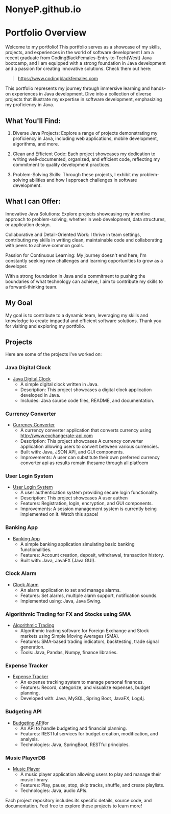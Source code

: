 # NonyeP.github.io
# Portfolio Overview
Welcome to my portfolio! This portfolio serves as a showcase of my skills, projects, and experiences in the world of software development
I am a recent graduate from CodingBlackFemales-Entry-to-Tech(West) Java bootcamp, and I am equipped with a strong foundation in Java development and a passion for creating innovative solutions.
Check them out here: 
 >  https://www.codingblackfemales.com

This portfolio represents my journey through immersive learning and hands-on experiences in Java development. Dive into a collection of diverse projects that illustrate my expertise in software development, emphasizing my proficiency in Java.

## **What You'll Find:**

1. Diverse Java Projects: Explore a range of projects demonstrating my proficiency in Java, including web applications, mobile development, algorithms, and more.

2. Clean and Efficient Code: Each project showcases my dedication to writing well-documented, organized, and efficient code, reflecting my commitment to quality development practices.

3. Problem-Solving Skills: Through these projects, I exhibit my problem-solving abilities and how I approach challenges in software development.

## **What I can Offer:**
Innovative Java Solutions: Explore projects showcasing my inventive approach to problem-solving, whether in web development, data structures, or application design.

Collaborative and Detail-Oriented Work: I thrive in team settings, contributing my skills in writing clean, maintainable code and collaborating with peers to achieve common goals.

Passion for Continuous Learning: My journey doesn't end here; I'm constantly seeking new challenges and learning opportunities to grow as a developer.

With a strong foundation in Java and a commitment to pushing the boundaries of what technology can achieve, I aim to contribute my skills to a forward-thinking team. 


## **My Goal**
My goal is to contribute to a dynamic team, leveraging my skills and knowledge to create impactful and efficient software solutions. Thank you for visiting and exploring my portfolio.



## Projects
 Here are some of the projects I've worked on:

### Java Digital Clock
- [Java Digital Clock](https://github.com/NonyeP/Java-Digital-Clock)
  - A simple digital clock written in Java.
  - Description: This project showcases a digital clock application developed in Java.
  - Includes: Java source code files, README, and documentation.
### Currency Converter
- [Currency Converter](https://github.com/NonyeP/Currency-Converter)
  -  A currency converter application that converts currency using http://www.exchangerate-api.com
  -  Description: This project showcases A currency converter application allowing users to convert between various currencies.
  -  Built with: Java, JSON API, and GUI components.
  -  Improvements: A user can substitute their own preferred currency converter api as results remain thesame through all platfoem

### User Login System
- [User Login System](https://github.com/NonyeP/User-Login-System)
  - A user authentication system providing secure login functionality.
  - Description: This project showcases A user authen
  - Features: Registration, login, encryption, and GUI components.
  - Improvements: A session management system is currently being implemented on it. Watch this space!

### Banking App
- [Banking App](https://github.com/yourusername/Banking-App)
  - A simple banking application simulating basic banking functionalities.
  - Features: Account creation, deposit, withdrawal, transaction history.
  - Built with: Java, JavaFX (Java GUI).

### Clock Alarm
- [Clock Alarm](https://github.com/NonyeP/Clock-Alarm)
  - An alarm application to set and manage alarms.
  - Features: Set alarms, multiple alarm support, notification sounds.
  - Implemented using: Java, Java Swing.

### Algorithmic Trading for FX and Stocks using SMA
- [Algorithmic Trading](https://github.com/NonyeP/Algorithmic-Trading)
  - Algorithmic trading software for Foreign Exchange and Stock markets using Simple Moving Averages (SMA).
  - Features: SMA-based trading indicators, backtesting, trade signal generation.
  - Tools: Java, Pandas, Numpy, finance libraries.

### Expense Tracker
- [Expense Tracker](https://github.com/NonyeP/Expense-Tracker)
  - An expense tracking system to manage personal finances.
  - Features: Record, categorize, and visualize expenses, budget planning.
  - Developed with: Java, MySQL, Spring Boot, JavaFX, Log4j.


### Budgeting API
- [Budgeting API](https://github.com/NonyeP/Budgeting-API)for 
  - An API to handle budgeting and financial planning.
  - Features: RESTful services for budget creation, modification, and analysis.
  - Technologies: Java, SpringBoot, RESTful principles.

### Music PlayerDB
- [Music Player](https://github.com/NonyeP/Music-Player)
  - A music player application allowing users to play and manage their music library.
  - Features: Play, pause, stop, skip tracks, shuffle, and create playlists.
  - Technologies: Java, audio APIs.

Each project repository includes its specific details, source code, and documentation. Feel free to explore these projects to learn more!

















